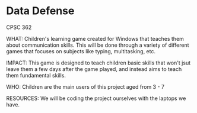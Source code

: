 # Data Defense
CPSC 362

WHAT:
Children's learning game created for Windows that teaches them about communication skills. This will be done through a variety of
different games that focuses on subjects like typing, multitasking, etc.

IMPACT:
This game is designed to teach children basic skills that won't jsut leave them a few days after the game played, and instead aims
to teach them fundamental skills.

WHO:
Children are the main users of this project aged from 3 - 7

RESOURCES:
We will be coding the project ourselves with the laptops we have.


